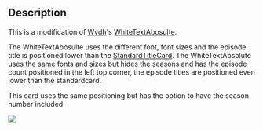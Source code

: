 ## Description

This is a modification of <a href="https://github.com/Wdvh">Wvdh</a>'s <a href="https://github.com/CollinHeist/TitleCardMaker-CardTypes/blob/master/Wdvh/README.md#whitetextstandard">WhiteTextAbosulte</a>. 

The WhiteTextAbosulte uses the different font, font sizes and the episode title is positioned lower than the [StandardTitleCard](https://github.com/CollinHeist/TitleCardMaker/wiki/StandardTitleCard). The WhiteTextAbsolute uses the same fonts and sizes but hides the seasons and has the episode count positioned in the left top corner, the episode titles are positioned even lower than the standardcard.

This card uses the same positioning but has the option to have the season number included.

<img src="https://user-images.githubusercontent.com/1803189/170878776-2ebd14fe-0880-4863-a7a8-0c3fac1ecdc7.jpg"/>
